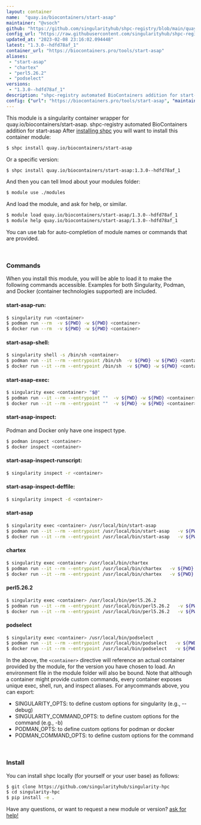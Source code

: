 ```yaml
---
layout: container
name:  "quay.io/biocontainers/start-asap"
maintainer: "@vsoch"
github: "https://github.com/singularityhub/shpc-registry/blob/main/quay.io/biocontainers/start-asap/container.yaml"
config_url: "https://raw.githubusercontent.com/singularityhub/shpc-registry/main/quay.io/biocontainers/start-asap/container.yaml"
updated_at: "2023-02-08 23:16:02.094448"
latest: "1.3.0--hdfd78af_1"
container_url: "https://biocontainers.pro/tools/start-asap"
aliases:
 - "start-asap"
 - "chartex"
 - "perl5.26.2"
 - "podselect"
versions:
 - "1.3.0--hdfd78af_1"
description: "shpc-registry automated BioContainers addition for start-asap"
config: {"url": "https://biocontainers.pro/tools/start-asap", "maintainer": "@vsoch", "description": "shpc-registry automated BioContainers addition for start-asap", "latest": {"1.3.0--hdfd78af_1": "sha256:9608cf0862e248038c56ab1c7fbe1cf4a4c1361849bf1f2f71a3678395a38490"}, "tags": {"1.3.0--hdfd78af_1": "sha256:9608cf0862e248038c56ab1c7fbe1cf4a4c1361849bf1f2f71a3678395a38490"}, "docker": "quay.io/biocontainers/start-asap", "aliases": {"start-asap": "/usr/local/bin/start-asap", "chartex": "/usr/local/bin/chartex", "perl5.26.2": "/usr/local/bin/perl5.26.2", "podselect": "/usr/local/bin/podselect"}}
---
```


This module is a singularity container wrapper for quay.io/biocontainers/start-asap.
shpc-registry automated BioContainers addition for start-asap
After [installing shpc](#install) you will want to install this container module:


```bash
$ shpc install quay.io/biocontainers/start-asap
```

Or a specific version:

```bash
$ shpc install quay.io/biocontainers/start-asap:1.3.0--hdfd78af_1
```

And then you can tell lmod about your modules folder:

```bash
$ module use ./modules
```

And load the module, and ask for help, or similar.

```bash
$ module load quay.io/biocontainers/start-asap/1.3.0--hdfd78af_1
$ module help quay.io/biocontainers/start-asap/1.3.0--hdfd78af_1
```

You can use tab for auto-completion of module names or commands that are provided.

<br>

### Commands

When you install this module, you will be able to load it to make the following commands accessible.
Examples for both Singularity, Podman, and Docker (container technologies supported) are included.

#### start-asap-run:

```bash
$ singularity run <container>
$ podman run --rm  -v ${PWD} -w ${PWD} <container>
$ docker run --rm  -v ${PWD} -w ${PWD} <container>
```

#### start-asap-shell:

```bash
$ singularity shell -s /bin/sh <container>
$ podman run --it --rm --entrypoint /bin/sh  -v ${PWD} -w ${PWD} <container>
$ docker run --it --rm --entrypoint /bin/sh  -v ${PWD} -w ${PWD} <container>
```

#### start-asap-exec:

```bash
$ singularity exec <container> "$@"
$ podman run --it --rm --entrypoint ""  -v ${PWD} -w ${PWD} <container> "$@"
$ docker run --it --rm --entrypoint ""  -v ${PWD} -w ${PWD} <container> "$@"
```

#### start-asap-inspect:

Podman and Docker only have one inspect type.

```bash
$ podman inspect <container>
$ docker inspect <container>
```

#### start-asap-inspect-runscript:

```bash
$ singularity inspect -r <container>
```

#### start-asap-inspect-deffile:

```bash
$ singularity inspect -d <container>
```


#### start-asap

```bash
$ singularity exec <container> /usr/local/bin/start-asap
$ podman run --it --rm --entrypoint /usr/local/bin/start-asap   -v ${PWD} -w ${PWD} <container> -c " $@"
$ docker run --it --rm --entrypoint /usr/local/bin/start-asap   -v ${PWD} -w ${PWD} <container> -c " $@"
```


#### chartex

```bash
$ singularity exec <container> /usr/local/bin/chartex
$ podman run --it --rm --entrypoint /usr/local/bin/chartex   -v ${PWD} -w ${PWD} <container> -c " $@"
$ docker run --it --rm --entrypoint /usr/local/bin/chartex   -v ${PWD} -w ${PWD} <container> -c " $@"
```


#### perl5.26.2

```bash
$ singularity exec <container> /usr/local/bin/perl5.26.2
$ podman run --it --rm --entrypoint /usr/local/bin/perl5.26.2   -v ${PWD} -w ${PWD} <container> -c " $@"
$ docker run --it --rm --entrypoint /usr/local/bin/perl5.26.2   -v ${PWD} -w ${PWD} <container> -c " $@"
```


#### podselect

```bash
$ singularity exec <container> /usr/local/bin/podselect
$ podman run --it --rm --entrypoint /usr/local/bin/podselect   -v ${PWD} -w ${PWD} <container> -c " $@"
$ docker run --it --rm --entrypoint /usr/local/bin/podselect   -v ${PWD} -w ${PWD} <container> -c " $@"
```



In the above, the `<container>` directive will reference an actual container provided
by the module, for the version you have chosen to load. An environment file in the
module folder will also be bound. Note that although a container
might provide custom commands, every container exposes unique exec, shell, run, and
inspect aliases. For anycommands above, you can export:

 - SINGULARITY_OPTS: to define custom options for singularity (e.g., --debug)
 - SINGULARITY_COMMAND_OPTS: to define custom options for the command (e.g., -b)
 - PODMAN_OPTS: to define custom options for podman or docker
 - PODMAN_COMMAND_OPTS: to define custom options for the command

<br>

### Install

You can install shpc locally (for yourself or your user base) as follows:

```bash
$ git clone https://github.com/singularityhub/singularity-hpc
$ cd singularity-hpc
$ pip install -e .
```

Have any questions, or want to request a new module or version? [ask for help!](https://github.com/singularityhub/singularity-hpc/issues)